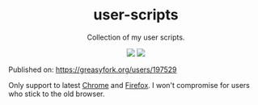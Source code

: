 <div align="center">
<h1>user-scripts</h1>
<p>Collection of my user scripts.</p>
<img src="https://flat.badgen.net/badge/code%20style/prettier?color=4caf50">
<img src="https://flat.badgen.net/github/license/kkocdko/user-scripts?color=4caf50">
</div>

Published on: <https://greasyfork.org/users/197529>

Only support to latest [Chrome](https://google.com/chrome) and [Firefox](https://mozilla.org/firefox). I won't compromise for users who stick to the old browser.
